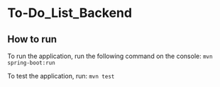 # To-Do_List_Backend
## How to run
To run the application, run the following command on the console:
```mvn spring-boot:run```

To test the application, run:
```mvn test```

